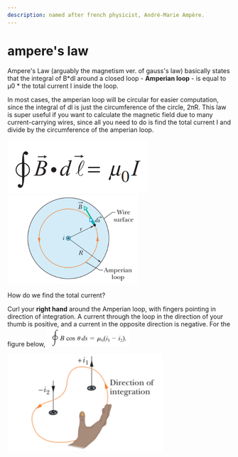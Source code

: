 ```yaml
---
description: named after french physicist, André-Marie Ampère.
---
```


# ampere's law

Ampere's Law (arguably the magnetism ver. of gauss's law) basically states that the integral of B\*dl around a closed loop - **Amperian loop** - is equal to µ0 \* the total current I inside the loop.

In most cases, the amperian loop will be circular for easier computation, since the integral of dl is just the circumference of the circle, 2πR. This law is super useful if you want to calculate the magnetic field due to many current-carrying wires, since all you need to do is find the total current I and divide by the circumference of the amperian loop.

![](<../../.gitbook/assets/image (3).png>)  ![](<../../.gitbook/assets/image (31).png>)

How do we find the total current?

Curl your **right hand** around the Amperian loop, with fingers pointing in direction of integration. A current through the loop in the direction of your thumb is positive, and a current in the opposite direction is negative. For the figure below, ![](<../../.gitbook/assets/image (21).png>)

![i (enclosed) = i1 - i2](<../../.gitbook/assets/image (32).png>)
